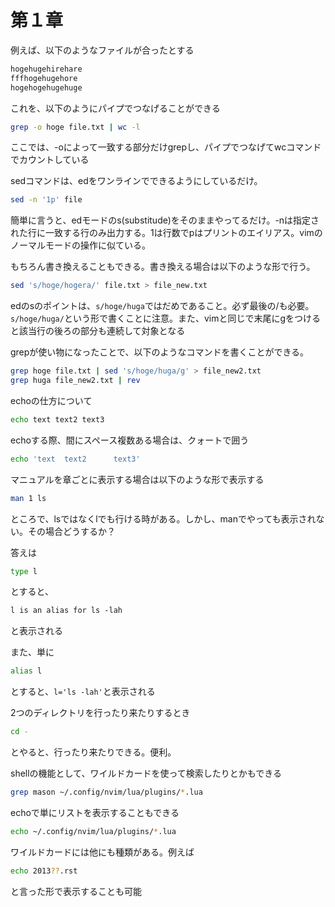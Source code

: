 # 第１章

例えば、以下のようなファイルが合ったとする

```txt
hogehugehirehare
fffhogehugehore
hogehogehugehuge
```

これを、以下のようにパイプでつなげることができる

```bash
grep -o hoge file.txt | wc -l
```

ここでは、-oによって一致する部分だけgrepし、パイプでつなげてwcコマンドでカウントしている

sedコマンドは、edをワンラインでできるようにしているだけ。

```bash
sed -n '1p' file
```

簡単に言うと、edモードのs(substitude)をそのままやってるだけ。-nは指定された行に一致する行のみ出力する。1は行数でpはプリントのエイリアス。vimのノーマルモードの操作に似ている。

もちろん書き換えることもできる。書き換える場合は以下のような形で行う。

```bash
sed 's/hoge/hogera/' file.txt > file_new.txt
```

edのsのポイントは、`s/hoge/huga`ではだめであること。必ず最後の/も必要。`s/hoge/huga/`という形で書くことに注意。また、vimと同じで末尾にgをつけると該当行の後ろの部分も連続して対象となる

grepが使い物になったことで、以下のようなコマンドを書くことができる。

```bash
grep hoge file.txt | sed 's/hoge/huga/g' > file_new2.txt
grep huga file_new2.txt | rev
```

echoの仕方について

```bash
echo text text2 text3
```

echoする際、間にスペース複数ある場合は、クォートで囲う

```bash
echo 'text  text2      text3'
```

マニュアルを章ごとに表示する場合は以下のような形で表示する

```bash
man 1 ls
```

ところで、lsではなくlでも行ける時がある。しかし、manでやっても表示されない。その場合どうするか？

答えは

```bash
type l
```

とすると、

```txt
l is an alias for ls -lah
```

と表示される

また、単に

```bash
alias l
```

とすると、`l='ls -lah'`と表示される

2つのディレクトリを行ったり来たりするとき

```bash
cd -
```

とやると、行ったり来たりできる。便利。

shellの機能として、ワイルドカードを使って検索したりとかもできる

```bash
grep mason ~/.config/nvim/lua/plugins/*.lua
```

echoで単にリストを表示することもできる

```bash
echo ~/.config/nvim/lua/plugins/*.lua
```

ワイルドカードには他にも種類がある。例えば

```bash
echo 2013??.rst
```

と言った形で表示することも可能
